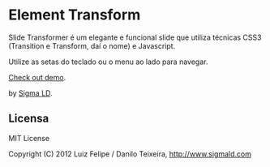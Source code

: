 # Element Transform

Slide Transformer é um elegante e funcional slide que utiliza técnicas CSS3 (Transition e Transform, daí o nome) e Javascript.

Utilize as setas do teclado ou o menu ao lado para navegar.

[Check out demo](http://www.sigmald.com/experimentos/slide-transformer/index.html).

by [Sigma LD](http://www.sigmald.com).

## Licensa

MIT License

Copyright (C) 2012 Luiz Felipe / Danilo Teixeira, http://www.sigmald.com